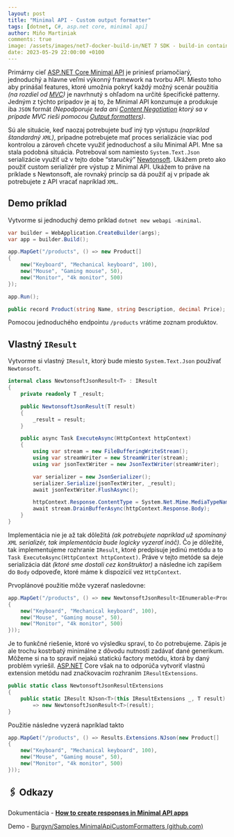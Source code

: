 ```yaml
---
layout: post
title: "Minimal API - Custom output formatter"
tags: [dotnet, C#, asp.net core, minimal api]
author: Miňo Martiniak
comments: true
image: /assets/images/net7-docker-build-in/NET 7 SDK - build-in container support.png
date: 2023-05-29 22:00:00 +0100
---
```

Primárny cieľ [ASP.NET Core Minimal API](https://learn.microsoft.com/en-us/aspnet/core/fundamentals/minimal-apis/overview?view=aspnetcore-8.0) je priniesť priamočiarý, jednoduchý a hlavne veľmi výkonný framework na tvorbu API. Miesto toho aby prinášal features, ktoré umožnia pokryť každý možný scenár použitia *(na rozdiel od [MVC](https://learn.microsoft.com/en-us/aspnet/core/tutorials/choose-web-ui?view=aspnetcore-8.0))* je navrhnutý s ohľadom na určité špecifické patterny. Jedným z týchto prípadov je aj to, že Minimal API konzumuje a produkuje iba `JSON` formát *(Nepodporuje teda ani [Content Negotiation](https://developer.mozilla.org/en-US/docs/Web/HTTP/Content_negotiation) ktorý sa v prípade MVC rieši pomocou [Output formatters](https://learn.microsoft.com/en-us/aspnet/core/web-api/advanced/formatting?view=aspnetcore-8.0#content-negotiation))*.

Sú ale situácie, keď naozaj potrebujete buď iný typ výstupu *(napríklad štandardný `XML`)*, prípadne potrebujete mať proces serializácie viac pod kontrolou a zároveň chcete využiť jednoduchosť a silu Minimal API. Mne sa stala podobná situácia. Potreboval som namiesto `System.Text.Json` serializácie využiť už v tejto dobe “staručký” [Newtonsoft](https://www.newtonsoft.com/json). Ukážem preto ako použiť custom serializér pre výstup z Minimal API. Ukážem to práve na príklade s Newtonsoft, ale rovnaký princíp sa dá použiť aj v prípade ak potrebujete z API vracať napríklad `XML`.

## Demo príklad

Vytvorme si jednoduchý demo príklad `dotnet new webapi -minimal`.

```csharp
var builder = WebApplication.CreateBuilder(args);
var app = builder.Build();

app.MapGet("/products", () => new Product[]
{
    new("Keyboard", "Mechanical keyboard", 100),
    new("Mouse", "Gaming mouse", 50),
    new("Monitor", "4k monitor", 500)
});

app.Run();

public record Product(string Name, string Description, decimal Price);
```

Pomocou jednoduchého endpointu `/products` vrátime zoznam produktov.

## Vlastný `IResult`

Vytvorme si vlastný `IResult`, ktorý bude miesto `System.Text.Json` používať `Newtonsoft`.

```csharp
internal class NewtonsoftJsonResult<T> : IResult
{
    private readonly T _result;

    public NewtonsoftJsonResult(T result)
    {
        _result = result;
    }

    public async Task ExecuteAsync(HttpContext httpContext)
    {
        using var stream = new FileBufferingWriteStream();
        using var streamWriter = new StreamWriter(stream);
        using var jsonTextWriter = new JsonTextWriter(streamWriter);

        var serializer = new JsonSerializer();
        serializer.Serialize(jsonTextWriter, _result);
        await jsonTextWriter.FlushAsync();

        httpContext.Response.ContentType = System.Net.Mime.MediaTypeNames.Application.Json;
        await stream.DrainBufferAsync(httpContext.Response.Body);
    }
}
```

Implementácia nie je až tak dôležitá *(ak potrebujete napríklad už spomínaný `XML` serializér, tak implementácia bude logicky vyzerať ináč)*. Čo je dôležité, tak implementujeme rozhranie `IResult`, ktoré predpisuje jedinú metódu a to `Task ExecuteAsync(HttpContext httpContext)`. Práve v tejto metóde sa deje serializácia dát *(ktoré sme dostali cez konštruktor)* a následne ich zapíšem do `Body` odpoveďe, ktoré máme k dispozícií vez `HttpContext`.

Prvoplánové použitie môže vyzerať nasledovne:

```csharp
app.MapGet("/products", () => new NewtonsoftJsonResult<IEnumerable<Product>>(new Product[]
{
    new("Keyboard", "Mechanical keyboard", 100),
    new("Mouse", "Gaming mouse", 50),
    new("Monitor", "4k monitor", 500)
}));
```

Je to funkčné riešenie, ktoré vo výsledku spraví, to čo potrebujeme. Zápis je ale trochu kostrbatý minimálne z dôvodu nutnosti zadávať dané generikum. Môžeme si na to spraviť nejakú statickú factory metódu, ktorá by daný problém vyriešil. [ASP.NET](http://ASP.NET) Core však na to odporúča vytvoriť vlastnú extension metódu nad značkovacím rozhraním  `IResultExtensions`.

```csharp
public static class NewtonsoftJsonResultExtensions
{
    public static IResult NJson<T>(this IResultExtensions _, T result)
        => new NewtonsoftJsonResult<T>(result);
}
```

Použitie následne vyzerá napríklad takto

```csharp
app.MapGet("/products", () => Results.Extensions.NJson(new Product[]
{
    new("Keyboard", "Mechanical keyboard", 100),
    new("Mouse", "Gaming mouse", 50),
    new("Monitor", "4k monitor", 500)
}));
```

## 🖇️ Odkazy

Dokumentácia - **[How to create responses in Minimal API apps](https://learn.microsoft.com/en-us/aspnet/core/fundamentals/minimal-apis/responses?view=aspnetcore-8.0)**

Demo - [Burgyn/Samples.MinimalApiCustomFormatters (github.com)](https://github.com/Burgyn/Samples.MinimalApiCustomFormatters)